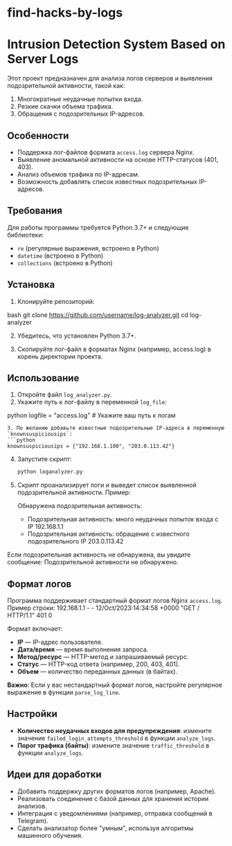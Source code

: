 # find-hacks-by-logs
# Intrusion Detection System Based on Server Logs

Этот проект предназначен для анализа логов серверов и выявления подозрительной активности, такой как:
1. Многократные неудачные попытки входа.
2. Резкие скачки объема трафика.
3. Обращения с подозрительных IP-адресов.

## Особенности
- Поддержка лог-файлов формата `access.log` сервера Nginx.
- Выявление аномальной активности на основе HTTP-статусов (401, 403).
- Анализ объемов трафика по IP-адресам.
- Возможность добавлять список известных подозрительных IP-адресов.

## Требования
Для работы программы требуется Python 3.7+ и следующие библиотеки:
- `re` (регулярные выражения, встроено в Python)
- `datetime` (встроено в Python)
- `collections` (встроено в Python)

## Установка
1. Клонируйте репозиторий:
   
bash
   git clone https://github.com/username/log-analyzer.git   cd log-analyzer
   

2. Убедитесь, что установлен Python 3.7+.

3. Скопируйте лог-файл в форматах Nginx (например, access.log) в корень директории проекта.

## Использование
1. Откройте файл `log_analyzer.py`.
2. Укажите путь к лог-файлу в переменной `log_file`:
   
python
   logfile = "access.log"  # Укажите ваш путь к логам
   ```
3. По желанию добавьте известные подозрительные IP-адреса в переменную `knownsuspiciousips`:
   ```python
   knownsuspiciousips = {"192.168.1.100", "203.0.113.42"}
   ```
4. Запустите скрипт:
   ```bash
   python loganalyzer.py   

5. Скрипт проанализирует логи и выведет список выявленной подозрительной активности. Пример:
   
   Обнаружена подозрительная активность:
   - Подозрительная активность: много неудачных попыток входа с IP 192.168.1.1
   - Подозрительная активность: обращение с известного подозрительного IP 203.0.113.42
   

Если подозрительная активность не обнаружена, вы увидите сообщение:
Подозрительной активности не обнаружено.

## Формат логов
Программа поддерживает стандартный формат логов Nginx `access.log`. Пример строки:
192.168.1.1 - - 12/Oct/2023:14:34:58 +0000 "GET / HTTP/1.1" 401 0

Формат включает:
- **IP** — IP-адрес пользователя.
- **Дата/время** — время выполнения запроса.
- **Метод/ресурс** — HTTP-метод и запрашиваемый ресурс.
- **Статус** — HTTP-код ответа (например, 200, 403, 401).
- **Объем** — количество переданных данных (в байтах).

**Важно**: Если у вас нестандартный формат логов, настройте регулярное выражение в функции `parse_log_line`.

## Настройки
- **Количество неудачных входов для предупреждения**: измените значение `failed_login_attempts_threshold` в функции `analyze_logs`.
- **Порог трафика (байты)**: измените значение `traffic_threshold` в функции `analyze_logs`.

## Идеи для доработки
- Добавить поддержку других форматов логов (например, Apache).
- Реализовать соединение с базой данных для хранения истории анализов.
- Интеграция с уведомлениями (например, отправка сообщений в Telegram).
- Сделать анализатор более "умным", используя алгоритмы машинного обучения.

